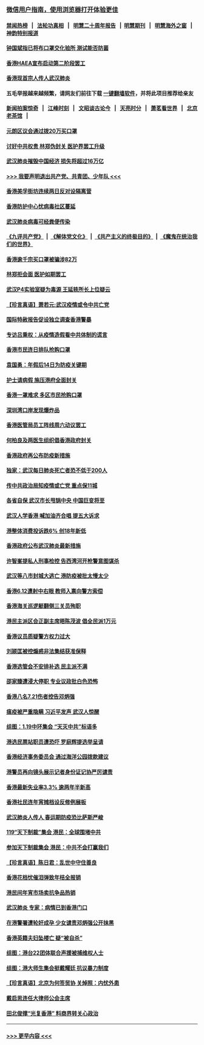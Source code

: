 ### [微信用户指南，使用浏览器打开体验更佳](https://github.com/gfw-breaker/banned-news1/blob/master/indexes/wechat-guide.md?t=0)
#### [禁闻热榜](热点新闻.md?t=0)  &nbsp;&nbsp;|&nbsp;&nbsp; [法轮功真相](https://github.com/gfw-breaker/truth/blob/master/README.md?t=0) &nbsp;&nbsp;|&nbsp;&nbsp; [明慧二十周年报告](https://github.com/gfw-breaker/mh-reports/blob/master/README.md?t=0) &nbsp;&nbsp;|&nbsp;&nbsp;[明慧期刊](https://github.com/gfw-breaker/mh-qikan) &nbsp;&nbsp;|&nbsp;&nbsp; [明慧海外之窗](https://github.com/gfw-breaker/mh-news/blob/master/README.md?t=0) &nbsp;&nbsp;|&nbsp;&nbsp; [神韵特别报道](https://github.com/gfw-breaker/mh-news/blob/master/shenyun.md?t=0)
#### [钟国斌指已将布口罩交化验所 测试能否防菌](../pages/nsc415/n11842783.md?t=02041722) 
#### [香港HAEA宣布启动第二阶段罢工](../pages/nsc415/n11842723.md?t=02041722) 
#### [香港现首宗人传人武汉肺炎](../pages/nsc415/n11842766.md?t=02041722) 
#### 五毛举报越来越频繁，请网友们前往下载 [一键翻墙软件](https://github.com/gfw-breaker/ssr-accounts)，并将此项目推荐给亲友
#### [新闻拍案惊奇](https://github.com/gfw-breaker/banned-news1/blob/master/pages/link4.md) &nbsp;&nbsp;|&nbsp;&nbsp; [江峰时刻](https://github.com/gfw-breaker/banned-news1/blob/master/pages/link4.md) &nbsp;&nbsp;|&nbsp;&nbsp; [文昭谈古论今](https://github.com/gfw-breaker/banned-news1/blob/master/pages/link4.md) &nbsp;&nbsp;|&nbsp;&nbsp; [天亮时分](https://github.com/gfw-breaker/banned-news1/blob/master/pages/link4.md) &nbsp;&nbsp;|&nbsp;&nbsp; [萧茗看世界](https://github.com/gfw-breaker/banned-news1/blob/master/pages/link4.md) &nbsp;&nbsp;|&nbsp;&nbsp; [北京老茶馆](https://github.com/gfw-breaker/banned-news1/blob/master/pages/link4.md) &nbsp;&nbsp;|&nbsp;&nbsp; 
#### [元朗区议会通过拨20万买口罩](../pages/nsc415/n11842754.md?t=02041722) 
#### [讨好中共权贵 林郑伪封关 医护界罢工升级](../pages/nsc415/n11842359.md?t=02041722) 
#### [武汉肺炎摧毁中国经济 损失将超过16万亿](../pages/nsc415/n11839723.md?t=02041722) 
#### [>>> 我要声明退出共产党、共青团、少年队 <<<](https://github.com/begood0513/goodnews/blob/master/quit/letter.md) 
#### [香港美孚街坊连续两日反对设隔离营](../pages/nsc415/n11839962.md?t=02041722) 
#### [香港防护中心忧病毒社区蔓延](../pages/nsc415/n11839933.md?t=02041722) 
#### [武汉肺炎病毒可经粪便传染](../pages/nsc415/n11839939.md?t=02041722) 
#### [《九评共产党》](https://github.com/begood0513/9ping.md/blob/master/README.md) &nbsp;|&nbsp; [《解体党文化》](../../../../jtdwh.md/blob/master/README.md)  &nbsp;|&nbsp; [《共产主义的终极目的》](../../../../gczydzjmd.md/blob/master/README.md) &nbsp;|&nbsp; [《魔鬼在统治我们的世界》](../../../../mgztzwmdsj.md/blob/master/README.md) 
#### [香港逾千宗买口罩被骗涉82万](../pages/nsc415/n11839914.md?t=02041722) 
#### [林郑拒会面 医护如期罢工](../pages/nsc415/n11839892.md?t=02041722) 
#### [武汉P4实验室疑为毒源 王延轶所长上位疑云](../pages/nsc415/n11835543.md?t=02041722) 
#### [【珍言真语】萧若元:武汉疫情或令中共亡党](../pages/nsc415/n11829394.md?t=02041722) 
#### [国际特赦报告促设独立调查香港警暴](../pages/nsc415/n11833845.md?t=02041722) 
#### [专访吕秉权：从疫情造假看中共体制的谎言](../pages/nsc415/n11833813.md?t=02041722) 
#### [香港市民连日排队抢购口罩](../pages/nsc415/n11833794.md?t=02041722) 
#### [袁国勇：年假后14日为防疫关键期](../pages/nsc415/n11831088.md?t=02041722) 
#### [护士请病假 施压港府全面封关](../pages/nsc415/n11831030.md?t=02041722) 
#### [香港一罩难求 多区市民抢购口罩](../pages/nsc415/n11831002.md?t=02041722) 
#### [深圳湾口岸发现爆炸品](../pages/nsc415/n11828802.md?t=02041722) 
#### [香港医管局员工阵线周六动议罢工](../pages/nsc415/n11828762.md?t=02041722) 
#### [何柏良及两医生组织倡香港政府封关](../pages/nsc415/n11828749.md?t=02041722) 
#### [香港政府再公布防疫新措施](../pages/nsc415/n11828716.md?t=02041722) 
#### [独家：武汉每日肺炎死亡者恐不低于200人](../pages/nsc415/n11828240.md?t=02041722) 
#### [传中共政治局知疫情或亡党 重点保11城](../pages/nsc415/n11828145.md?t=02041722) 
#### [各省自保 武汉市长甩锅中央 中国巨变将至](../pages/nsc415/n11828021.md?t=02041722) 
#### [武汉人学香港 喊加油齐合唱 提五大诉求](../pages/nsc415/n11827046.md?t=02041722) 
#### [港整体消费投诉跌6% 创18年新低](../pages/nsc415/n11817280.md?t=02041722) 
#### [香港政府公布武汉肺炎最新措施](../pages/nsc415/n11817152.md?t=02041722) 
#### [许智峯提私人刑事检控 告西湾河开枪警意图谋杀](../pages/nsc415/n11817132.md?t=02041722) 
#### [武汉等八市封城大逃亡 港防疫被批太慢太少](../pages/nsc415/n11817058.md?t=02041722) 
#### [香港6.12遭射中右眼 教师入禀向警方索偿](../pages/nsc415/n11814678.md?t=02041722) 
#### [香港海关巡逻艇翻侧三关员殉职](../pages/nsc415/n11814604.md?t=02041722) 
#### [港民主派区会正副主席晤陈茂波 倡全民派1万元](../pages/nsc415/n11814582.md?t=02041722) 
#### [香港议员质疑警方权力过大](../pages/nsc415/n11814560.md?t=02041722) 
#### [刘颕匡被控煽惑非法集结获准保释](../pages/nsc415/n11811727.md?t=02041722) 
#### [香港选管会不安排补选 民主派不满](../pages/nsc415/n11811691.md?t=02041722) 
#### [邵家臻遭浸大停职 专业议政批白色恐怖](../pages/nsc415/n11811670.md?t=02041722) 
#### [香港八名7.21伤者控告邓炳强](../pages/nsc415/n11811623.md?t=02041722) 
#### [瘟疫被严重隐瞒 习近平发声 武汉人惊醒](../pages/nsc415/n11811186.md?t=02041722) 
#### [组图：1.19中环集会 “天灭中共”标语多](../pages/nsc415/n11809514.md?t=02041722) 
#### [港选民票站职员遭恐吓 罗庭辉提选举呈请](../pages/nsc415/n11808914.md?t=02041722) 
#### [香港经济事务委员会 通过海洋公园拨款建议](../pages/nsc415/n11808906.md?t=02041722) 
#### [港警员再向镜头展示记者身份证记协严厉谴责](../pages/nsc415/n11808888.md?t=02041722) 
#### [香港最新失业率3.3% 逾两年半新高](../pages/nsc415/n11808887.md?t=02041722) 
#### [香港社民连年宵摊档设反修例展板](../pages/nsc415/n11808857.md?t=02041722) 
#### [武汉肺炎人传人 春运期防疫恐比萨斯严峻](../pages/nsc415/n11808739.md?t=02041722) 
#### [119“天下制裁”集会 港民：全球围堵中共](../pages/nsc415/n11806318.md?t=02041722) 
#### [参加天下制裁集会 港民：中共不会打赢我们](../pages/nsc415/n11806596.md?t=02041722) 
#### [【珍言真语】陈日君：乱世中守住善良](../pages/nsc415/n11806247.md?t=02041722) 
#### [香港花档忧催泪弹致年桔全报销](../pages/nsc415/n11806130.md?t=02041722) 
#### [港民间年宵市场卖抗争品热销](../pages/nsc415/n11806073.md?t=02041722) 
#### [武汉肺炎 专家：病情已到香港门口](../pages/nsc415/n11806020.md?t=02041722) 
#### [在港警署遭轮奸成孕 少女谴责邓炳强公开抹黑](../pages/nsc415/n11805981.md?t=02041722) 
#### [香港英籍夫妇坠楼亡 疑“被自杀”](../pages/nsc415/n11805937.md?t=02041722) 
#### [组图：港台22团体联合声援被捕维权人士](../pages/nsc415/n11801834.md?t=02041722) 
#### [组图：港大师生集会挺戴耀廷 抗议暴力制度](../pages/nsc415/n11799298.md?t=02041722) 
#### [【珍言真语】北京为何签贸协 关焯照：内忧外患](../pages/nsc415/n11799790.md?t=02041722) 
#### [戴启思连任大律师公会主席](../pages/nsc415/n11799306.md?t=02041722) 
#### [田北俊撑“光复香港” 料商界转关心政治](../pages/nsc415/n11799287.md?t=02041722) 

----
#### [ >>> 更早内容 <<< ](../indexes/nsc415-earlier.md)
